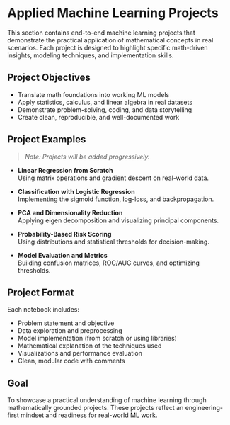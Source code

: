 # Applied Machine Learning Projects

This section contains end-to-end machine learning projects that demonstrate the practical application of mathematical concepts in real scenarios. Each project is designed to highlight specific math-driven insights, modeling techniques, and implementation skills.

## Project Objectives

- Translate math foundations into working ML models
- Apply statistics, calculus, and linear algebra in real datasets
- Demonstrate problem-solving, coding, and data storytelling
- Create clean, reproducible, and well-documented work

## Project Examples

> *Note: Projects will be added progressively.*

- **Linear Regression from Scratch**  
  Using matrix operations and gradient descent on real-world data.

- **Classification with Logistic Regression**  
  Implementing the sigmoid function, log-loss, and backpropagation.

- **PCA and Dimensionality Reduction**  
  Applying eigen decomposition and visualizing principal components.

- **Probability-Based Risk Scoring**  
  Using distributions and statistical thresholds for decision-making.

- **Model Evaluation and Metrics**  
  Building confusion matrices, ROC/AUC curves, and optimizing thresholds.

## Project Format

Each notebook includes:
- Problem statement and objective
- Data exploration and preprocessing
- Model implementation (from scratch or using libraries)
- Mathematical explanation of the techniques used
- Visualizations and performance evaluation
- Clean, modular code with comments

## Goal

To showcase a practical understanding of machine learning through mathematically grounded projects. These projects reflect an engineering-first mindset and readiness for real-world ML work.
